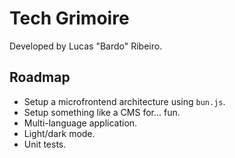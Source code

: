 # Tech Grimoire

Developed by Lucas "Bardo" Ribeiro.

## Roadmap
- Setup a microfrontend architecture using `bun.js`.
- Setup something like a CMS for... fun.
- Multi-language application.
- Light/dark mode.
- Unit tests.